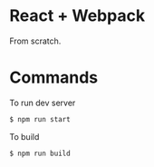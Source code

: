 # React + Webpack

From scratch.

# Commands

To run dev server

```bash
$ npm run start
```

To build

```bash
$ npm run build
```